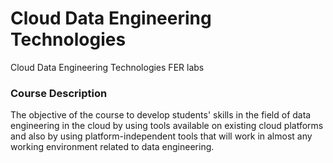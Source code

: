 # Cloud Data Engineering Technologies
Cloud Data Engineering Technologies FER labs



### Course Description
The objective of the course to develop students' skills in the field of data engineering in the cloud by using tools available on existing cloud platforms and also by using platform-independent tools that will work in almost any working environment related to data engineering.
